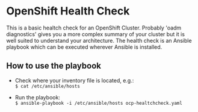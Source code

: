 **OpenShift Health Check**
========================================================
 This is a basic healtch check for an OpenShift Cluster. Probably 'oadm diagnostics' gives you a more complex summary of your cluster but it is well suited to understand your architecture. 
 The health check is an Ansible playbook which can be executed wherever Ansible is installed.
  
How to use the playbook
------------------
 - Check where your inventory file is located, e.g.:  
 `$ cat /etc/ansible/hosts`
 
 - Run the playbook:  
 `$ ansible-playbook -i /etc/ansible/hosts ocp-healtchcheck.yaml`  
